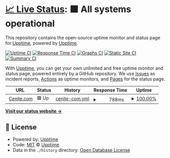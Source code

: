 # [📈 Live Status](https://upptime.github.io/upptime): <!--live status--> **🟩 All systems operational**

This repository contains the open-source uptime monitor and status page for [Upptime](https://upptime.js.org), powered by [Upptime](https://github.com/upptime/upptime).

[![Uptime CI](https://github.com/upptime/upptime/workflows/Uptime%20CI/badge.svg)](https://github.com/upptime/upptime/actions?query=workflow%3A%22Uptime+CI%22)
[![Response Time CI](https://github.com/upptime/upptime/workflows/Response%20Time%20CI/badge.svg)](https://github.com/upptime/upptime/actions?query=workflow%3A%22Response+Time+CI%22)
[![Graphs CI](https://github.com/upptime/upptime/workflows/Graphs%20CI/badge.svg)](https://github.com/upptime/upptime/actions?query=workflow%3A%22Graphs+CI%22)
[![Static Site CI](https://github.com/upptime/upptime/workflows/Static%20Site%20CI/badge.svg)](https://github.com/upptime/upptime/actions?query=workflow%3A%22Static+Site+CI%22)
[![Summary CI](https://github.com/upptime/upptime/workflows/Summary%20CI/badge.svg)](https://github.com/upptime/upptime/actions?query=workflow%3A%22Summary+CI%22)

With [Upptime](https://upptime.js.org), you can get your own unlimited and free uptime monitor and status page, powered entirely by a GitHub repository. We use [Issues](https://github.com/upptime/upptime/issues) as incident reports, [Actions](https://github.com/upptime/upptime/actions) as uptime monitors, and [Pages](https://upptime.github.io/upptime) for the status page.

<!--start: status pages-->
<!-- This summary is generated by Upptime (https://github.com/upptime/upptime) -->
<!-- Do not edit this manually, your changes will be overwritten -->
<!-- prettier-ignore -->
| URL | Status | History | Response Time | Uptime |
| --- | ------ | ------- | ------------- | ------ |
| <img alt="" src="https://icons.duckduckgo.com/ip3/www.cenite.com.ico" height="13"> [Cenite.com](https://www.cenite.com) | 🟩 Up | [cenite-com.yml](https://github.com/gudata/uptime/commits/HEAD/history/cenite-com.yml) | <details><summary><img alt="Response time graph" src="./graphs/cenite-com/response-time-week.png" height="20"> 788ms</summary><br><a href="https://upptime.github.io/upptime/history/cenite-com"><img alt="Response time 828" src="https://img.shields.io/endpoint?url=https%3A%2F%2Fraw.githubusercontent.com%2Fgudata%2Fuptime%2FHEAD%2Fapi%2Fcenite-com%2Fresponse-time.json"></a><br><a href="https://upptime.github.io/upptime/history/cenite-com"><img alt="24-hour response time 912" src="https://img.shields.io/endpoint?url=https%3A%2F%2Fraw.githubusercontent.com%2Fgudata%2Fuptime%2FHEAD%2Fapi%2Fcenite-com%2Fresponse-time-day.json"></a><br><a href="https://upptime.github.io/upptime/history/cenite-com"><img alt="7-day response time 788" src="https://img.shields.io/endpoint?url=https%3A%2F%2Fraw.githubusercontent.com%2Fgudata%2Fuptime%2FHEAD%2Fapi%2Fcenite-com%2Fresponse-time-week.json"></a><br><a href="https://upptime.github.io/upptime/history/cenite-com"><img alt="30-day response time 857" src="https://img.shields.io/endpoint?url=https%3A%2F%2Fraw.githubusercontent.com%2Fgudata%2Fuptime%2FHEAD%2Fapi%2Fcenite-com%2Fresponse-time-month.json"></a><br><a href="https://upptime.github.io/upptime/history/cenite-com"><img alt="1-year response time 875" src="https://img.shields.io/endpoint?url=https%3A%2F%2Fraw.githubusercontent.com%2Fgudata%2Fuptime%2FHEAD%2Fapi%2Fcenite-com%2Fresponse-time-year.json"></a></details> | <details><summary><a href="https://upptime.github.io/upptime/history/cenite-com">100.00%</a></summary><a href="https://upptime.github.io/upptime/history/cenite-com"><img alt="All-time uptime 99.50%" src="https://img.shields.io/endpoint?url=https%3A%2F%2Fraw.githubusercontent.com%2Fgudata%2Fuptime%2FHEAD%2Fapi%2Fcenite-com%2Fuptime.json"></a><br><a href="https://upptime.github.io/upptime/history/cenite-com"><img alt="24-hour uptime 100.00%" src="https://img.shields.io/endpoint?url=https%3A%2F%2Fraw.githubusercontent.com%2Fgudata%2Fuptime%2FHEAD%2Fapi%2Fcenite-com%2Fuptime-day.json"></a><br><a href="https://upptime.github.io/upptime/history/cenite-com"><img alt="7-day uptime 100.00%" src="https://img.shields.io/endpoint?url=https%3A%2F%2Fraw.githubusercontent.com%2Fgudata%2Fuptime%2FHEAD%2Fapi%2Fcenite-com%2Fuptime-week.json"></a><br><a href="https://upptime.github.io/upptime/history/cenite-com"><img alt="30-day uptime 99.84%" src="https://img.shields.io/endpoint?url=https%3A%2F%2Fraw.githubusercontent.com%2Fgudata%2Fuptime%2FHEAD%2Fapi%2Fcenite-com%2Fuptime-month.json"></a><br><a href="https://upptime.github.io/upptime/history/cenite-com"><img alt="1-year uptime 99.73%" src="https://img.shields.io/endpoint?url=https%3A%2F%2Fraw.githubusercontent.com%2Fgudata%2Fuptime%2FHEAD%2Fapi%2Fcenite-com%2Fuptime-year.json"></a></details>

<!--end: status pages-->

[**Visit our status website →**](https://upptime.github.io/upptime)

## 📄 License

- Powered by: [Upptime](https://github.com/upptime/upptime)
- Code: [MIT](./LICENSE) © [Upptime](https://upptime.js.org)
- Data in the `./history` directory: [Open Database License](https://opendatacommons.org/licenses/odbl/1-0/)
